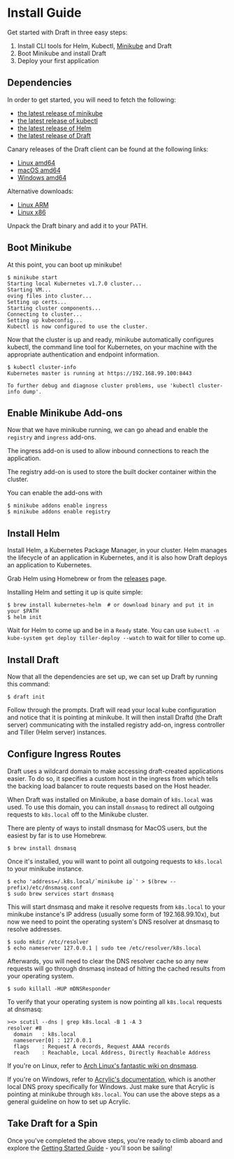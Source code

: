 # Install Guide

Get started with Draft in three easy steps:

1. Install CLI tools for Helm, Kubectl, [Minikube][] and Draft
2. Boot Minikube and install Draft
3. Deploy your first application

## Dependencies

In order to get started, you will need to fetch the following:

- [the latest release of minikube](https://github.com/kubernetes/minikube/releases)
- [the latest release of kubectl](https://kubernetes.io/docs/tasks/tools/install-kubectl/)
- [the latest release of Helm](https://github.com/kubernetes/helm/releases)
- [the latest release of Draft](https://github.com/Azure/draft/releases)

Canary releases of the Draft client can be found at the following links:

 - [Linux amd64](https://azuredraft.blob.core.windows.net/draft/draft-canary-linux-amd64.tar.gz)
 - [macOS amd64](https://azuredraft.blob.core.windows.net/draft/draft-canary-darwin-amd64.tar.gz)
 - [Windows amd64](https://azuredraft.blob.core.windows.net/draft/draft-canary-darwin-amd64.tar.gz)

Alternative downloads:

- [Linux ARM](https://azuredraft.blob.core.windows.net/draft/draft-canary-linux-arm.tar.gz)
- [Linux x86](https://azuredraft.blob.core.windows.net/draft/draft-canary-linux-386.tar.gz)

Unpack the Draft binary and add it to your PATH.

## Boot Minikube

At this point, you can boot up minikube!

```
$ minikube start
Starting local Kubernetes v1.7.0 cluster...
Starting VM...
oving files into cluster...
Setting up certs...
Starting cluster components...
Connecting to cluster...
Setting up kubeconfig...
Kubectl is now configured to use the cluster.
```

Now that the cluster is up and ready, minikube automatically configures kubectl, the command line tool for Kubernetes, on your machine with the appropriate authentication and endpoint information.

```
$ kubectl cluster-info
Kubernetes master is running at https://192.168.99.100:8443

To further debug and diagnose cluster problems, use 'kubectl cluster-info dump'.
```

## Enable Minikube Add-ons

Now that we have minikube running, we can go ahead and enable the `registry` and `ingress`
add-ons.

The ingress add-on is used to allow inbound connections to reach the application.

The registry add-on is used to store the built docker container within the cluster.

You can enable the add-ons with

```console
$ minikube addons enable ingress
$ minikube addons enable registry
```

## Install Helm

Install Helm, a Kubernetes Package Manager, in your cluster. Helm manages the lifecycle of an application in Kubernetes, and it is also how Draft deploys an application to Kubernetes.

Grab Helm using Homebrew or from the [releases](https://github.com/kubernetes/helm/releases) page.

Installing Helm and setting it up is quite simple:

```console
$ brew install kubernetes-helm  # or download binary and put it in your $PATH
$ helm init
```

Wait for Helm to come up and be in a `Ready` state. You can use `kubectl -n kube-system get deploy tiller-deploy --watch`
to wait for tiller to come up.

## Install Draft

Now that all the dependencies are set up, we can set up Draft by running this command:

```
$ draft init
```

Follow through the prompts. Draft will read your local kube configuration and notice that it is
pointing at minikube. It will then install Draftd (the Draft server) communicating with the
installed registry add-on, ingress controller and Tiller (Helm server) instances.

## Configure Ingress Routes

Draft uses a wildcard domain to make accessing draft-created applications easier. To do so, it
specifies a custom host in the ingress from which tells the backing load balancer to route requests
based on the Host header.

When Draft was installed on Minikube, a base domain of `k8s.local` was used. To use this domain, you
can install `dnsmasq` to redirect all outgoing requests to `k8s.local` off to the Minikube cluster.

There are plenty of ways to install dnsmasq for MacOS users, but the easiest by far is to use
Homebrew.

```
$ brew install dnsmasq
```

Once it's installed, you will want to point all outgoing requests to `k8s.local` to your minikube
instance.

```
$ echo 'address=/.k8s.local/`minikube ip`' > $(brew --prefix)/etc/dnsmasq.conf
$ sudo brew services start dnsmasq
```

This will start dnsmasq and make it resolve requests from `k8s.local` to your minikube instance's
IP address (usually some form of 192.168.99.10x), but now we need to point the operating system's
DNS resolver at dnsmasq to resolve addresses.

```
$ sudo mkdir /etc/resolver
$ echo nameserver 127.0.0.1 | sudo tee /etc/resolver/k8s.local
```

Afterwards, you will need to clear the DNS resolver cache so any new requests will go through
dnsmasq instead of hitting the cached results from your operating system.

```
$ sudo killall -HUP mDNSResponder
```

To verify that your operating system is now pointing all `k8s.local` requests at dnsmasq:

```
><> scutil --dns | grep k8s.local -B 1 -A 3
resolver #8
  domain   : k8s.local
  nameserver[0] : 127.0.0.1
  flags    : Request A records, Request AAAA records
  reach    : Reachable, Local Address, Directly Reachable Address
```

If you're on Linux, refer to [Arch Linux's fantastic wiki on dnsmasq][dnsmasq].

If you're on Windows, refer to [Acrylic's documentation][acrylic], which is another local DNS proxy
specifically for Windows. Just make sure that Acrylic is pointing at minikube through `k8s.local`.
You can use the above steps as a general guideline on how to set up Acrylic.

## Take Draft for a Spin

Once you've completed the above steps, you're ready to climb aboard and explore the
[Getting Started Guide][Getting Started] - you'll soon be sailing!


[acrylic]: http://mayakron.altervista.org/wikibase/show.php?id=AcrylicHome
[dnsmasq]: https://wiki.archlinux.org/index.php/dnsmasq
[Getting Started]: getting-started.md
[Ingress Guide]: ingress.md
[minikube]: https://github.com/kubernetes/minikube
